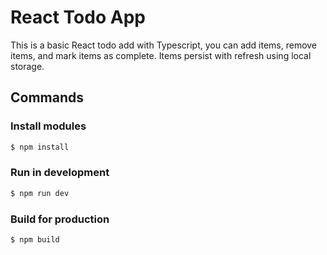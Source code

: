 # React Todo App

This is a basic React todo add with Typescript, you can add items, remove items, and mark items as complete. Items persist with refresh using local storage.

## Commands

### Install modules

```bash
$ npm install
```

### Run in development

```bash
$ npm run dev
```

### Build for production

```bash
$ npm build
```
